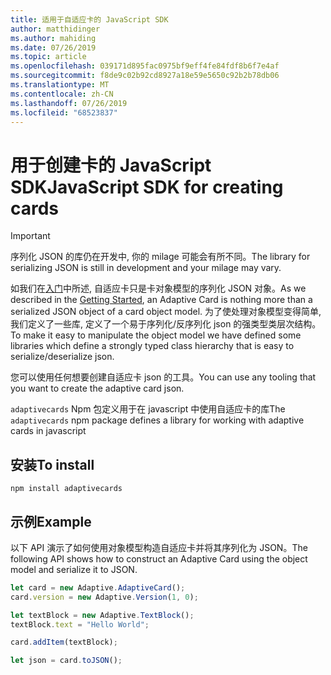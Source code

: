 ```yaml
---
title: 适用于自适应卡的 JavaScript SDK
author: matthidinger
ms.author: mahiding
ms.date: 07/26/2019
ms.topic: article
ms.openlocfilehash: 039171d895fac0975bf9eff4fe84fdf8b6f7e4af
ms.sourcegitcommit: f8de9c02b92cd8927a18e59e5650c92b2b78db06
ms.translationtype: MT
ms.contentlocale: zh-CN
ms.lasthandoff: 07/26/2019
ms.locfileid: "68523837"
---
```

# <a name="javascript-sdk-for-creating-cards"></a><span data-ttu-id="b7817-102">用于创建卡的 JavaScript SDK</span><span class="sxs-lookup"><span data-stu-id="b7817-102">JavaScript SDK for creating cards</span></span>

> [!IMPORTANT]
> <span data-ttu-id="b7817-103">序列化 JSON 的库仍在开发中, 你的 milage 可能会有所不同。</span><span class="sxs-lookup"><span data-stu-id="b7817-103">The library for serializing JSON is still in development and your milage may vary.</span></span>

<span data-ttu-id="b7817-104">如我们在[入门](../../authoring-cards/getting-started.md)中所述, 自适应卡只是卡对象模型的序列化 JSON 对象。</span><span class="sxs-lookup"><span data-stu-id="b7817-104">As we described in the [Getting Started](../../authoring-cards/getting-started.md), an Adaptive Card is nothing more than a serialized JSON object of a card object model.</span></span>  <span data-ttu-id="b7817-105">为了使处理对象模型变得简单, 我们定义了一些库, 定义了一个易于序列化/反序列化 json 的强类型类层次结构。</span><span class="sxs-lookup"><span data-stu-id="b7817-105">To make it easy to manipulate the object model we have defined some libraries which define a strongly typed class hierarchy that is easy to serialize/deserialize json.</span></span>

<span data-ttu-id="b7817-106">您可以使用任何想要创建自适应卡 json 的工具。</span><span class="sxs-lookup"><span data-stu-id="b7817-106">You can use any tooling that you want to create the adaptive card json.</span></span>

<span data-ttu-id="b7817-107">`adaptivecards` Npm 包定义用于在 javascript 中使用自适应卡的库</span><span class="sxs-lookup"><span data-stu-id="b7817-107">The `adaptivecards` npm package defines a library for working with adaptive cards in javascript</span></span>

## <a name="to-install"></a><span data-ttu-id="b7817-108">安装</span><span class="sxs-lookup"><span data-stu-id="b7817-108">To install</span></span>
```console
npm install adaptivecards
```

## <a name="example"></a><span data-ttu-id="b7817-109">示例</span><span class="sxs-lookup"><span data-stu-id="b7817-109">Example</span></span>

<span data-ttu-id="b7817-110">以下 API 演示了如何使用对象模型构造自适应卡并将其序列化为 JSON。</span><span class="sxs-lookup"><span data-stu-id="b7817-110">The following API shows how to construct an Adaptive Card using the object model and serialize it to JSON.</span></span>

```typescript
let card = new Adaptive.AdaptiveCard();
card.version = new Adaptive.Version(1, 0);

let textBlock = new Adaptive.TextBlock();
textBlock.text = "Hello World";

card.addItem(textBlock);

let json = card.toJSON();
```
